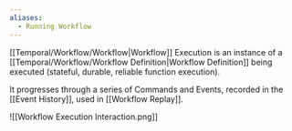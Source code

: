 ```yaml
---
aliases:
  - Running Workflow
---
```



[[Temporal/Workflow/Workflow|Workflow]] Execution is an instance of a [[Temporal/Workflow/Workflow Definition|Workflow Definition]] being executed (stateful, durable, reliable function execution).

It progresses through a series of Commands and Events, recorded in the [[Event History]], used in [[Workflow Replay]].

![[Workflow Execution Interaction.png]]